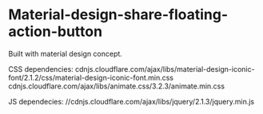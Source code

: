 # Material-design-share-floating-action-button
Built with material design concept.

CSS dependencies:
cdnjs.cloudflare.com/ajax/libs/material-design-iconic-font/2.1.2/css/material-design-iconic-font.min.css
cdnjs.cloudflare.com/ajax/libs/animate.css/3.2.3/animate.min.css

JS dependecies:
//cdnjs.cloudflare.com/ajax/libs/jquery/2.1.3/jquery.min.js
